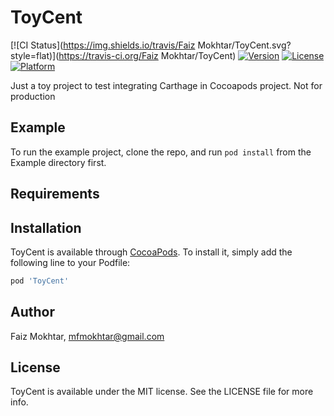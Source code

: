 # ToyCent

[![CI Status](https://img.shields.io/travis/Faiz Mokhtar/ToyCent.svg?style=flat)](https://travis-ci.org/Faiz Mokhtar/ToyCent)
[![Version](https://img.shields.io/cocoapods/v/ToyCent.svg?style=flat)](https://cocoapods.org/pods/ToyCent)
[![License](https://img.shields.io/cocoapods/l/ToyCent.svg?style=flat)](https://cocoapods.org/pods/ToyCent)
[![Platform](https://img.shields.io/cocoapods/p/ToyCent.svg?style=flat)](https://cocoapods.org/pods/ToyCent)

Just a toy project to test integrating Carthage in Cocoapods project. Not for production

## Example

To run the example project, clone the repo, and run `pod install` from the Example directory first.

## Requirements

## Installation

ToyCent is available through [CocoaPods](https://cocoapods.org). To install
it, simply add the following line to your Podfile:

```ruby
pod 'ToyCent'
```

## Author

Faiz Mokhtar, mfmokhtar@gmail.com

## License

ToyCent is available under the MIT license. See the LICENSE file for more info.
